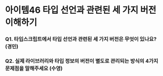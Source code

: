 # 아이템46 타입 선언과 관련된 세 가지 버전 이해하기

### Q1. 타입스크립트에서 타입 선언과 관련된 세 가지 버전은 무엇이 있나요? (경민)

### Q2. 실제 라이브러리와 타입 정보의 버전이 별도로 관리되는 방식의 4가지 문제점을 말해주세요 (수영)
